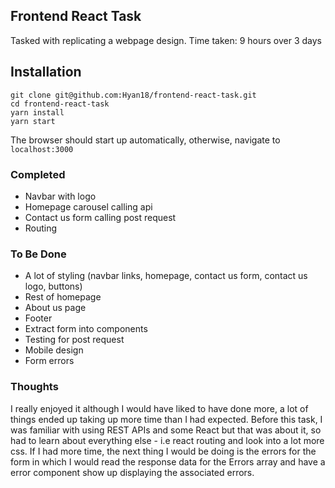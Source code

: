 ## Frontend React Task

Tasked with replicating a webpage design.
Time taken: 9 hours over 3 days

## Installation

```
git clone git@github.com:Hyan18/frontend-react-task.git
cd frontend-react-task
yarn install
yarn start
```
The browser should start up automatically, otherwise, navigate to ```localhost:3000```

### Completed
- Navbar with logo
- Homepage carousel calling api
- Contact us form calling post request
- Routing

### To Be Done
- A lot of styling (navbar links, homepage, contact us form, contact us logo, buttons)
- Rest of homepage
- About us page
- Footer
- Extract form into components
- Testing for post request
- Mobile design
- Form errors

### Thoughts

I really enjoyed it although I would have liked to have done more, a lot of things ended up taking up more time than I had expected. Before this task, I was familiar with using REST APIs and some React but that was about it, so had to learn about everything else - i.e react routing and look into a lot more css.
If I had more time, the next thing I would be doing is the errors for the form in which I would read the response data for the Errors array and have a error component show up displaying the associated errors.
